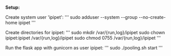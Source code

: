 **Setup:**

Create system user 'ipipet':
'''
sudo adduser --system --group --no-create-home ipipet
'''

Create directories for ipipet:
'''
sudo mkdir /var/{run,log}/ipipet
sudo chown ipipet:ipipet /var/{run,log}/ipipet
sudo chmod 0755 /var/{run,log}/ipipet
'''

Run the flask app with gunicorn as user ipipet:
'''
sudo ./pooling.sh start
'''
